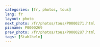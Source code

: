 ```yaml
---
categories: [fr, photos, tous]
lang: fr
layout: photo
next_photo: /fr/photos/tous/P0000271.html
picname: P0000269
prev_photo: /fr/photos/tous/P0000287.html
tags: [Stahlhelm]
---
```

